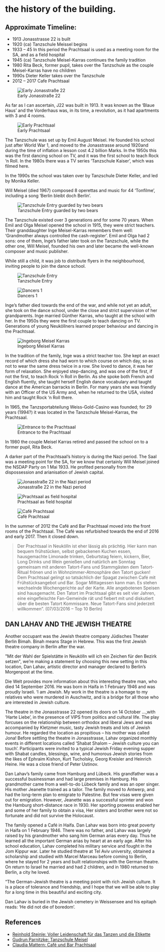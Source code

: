 ---
---
# the history of the building.

<section id="timeline">
  <h2>Approximate Timeline:</h2>
  <ul>
    <li>1913 Jonasstrasse 22 is built</li>
    <li>1920 (ca) Tanzschule Meissel begins</li>
    <li>1933 – 45 In this period the Prachtsaal is used as a meeting room for the SA, and as a field hospital</li>
    <li>1945 (ca) Tanzschule Meisel-Karras continues the family tradition</li>
    <li>1980 Rita Beck, former pupil, takes over the Tanzschule as the couple Meisel-Karras have no children</li>
    <li>1990s Dieter Keller takes over the Tanzschule</li>
    <li>2012 – 2017 Cafe Prachtsaal</li>
  </ul>

  <!-- I can’t find accurate dates for the theatre -->

</section>
<section>
  <figure>
    <img src="/assets/img/history/j22-front1.jpg" alt="Early Jonasstraße 22" title="Early Jonasstraße 22" loading="lazy">
    <figcaption>Early Jonasstraße 22</figcaption>
  </figure>
  <p>
    As far as I can ascertain, J22 was built in 1913. It was known as the ‘Blaue Haus’ and the Vorderhaus was, in its
    time, a revolution, as it had apartments with 3 and 4 rooms.
  </p>
  <figure>
    <img src="/assets/img/history/prachtsaal-interior1.jpg" alt="Early Prachtsaal" loading="lazy">
    <figcaption>Early Prachtsaal</figcaption>
  </figure>
  <p>
    The Tanzschule was set up by Emil August Meisel. He founded his school just after World War 1, and moved to the
    Jonasstrasse around 1920and during the time of inflation a lesson cost 4.2 billion Marks. In the 1950s this was the
    first dancing school on TV, and it was the first school to teach Rock ‘n Roll. In the 1980s there was a TV series
    ‘Tanzschule Kaiser’, which was filmed here.
  </p>
  <p>
    In the 1990s the school was taken over by Tanzschule Dieter Keller, and led by Monika Keller.
  </p>
  <p>
    Will Meisel (died 1967) composed 8 operettas and music for 44 ‘Tonfilme’, including a song ‘Berlin bleibt doch
    Berlin’.
  </p>
  <figure>
    <img src="/assets/img/history/prachtsaal-tanzschule-front1.jpg"
         alt="Tanzschule Entry guarded by two bears"
          title="Tanzschule Entry guarded by two bears" 
          loading="lazy">
    <figcaption>Tanzschule Entry guarded by two bears</figcaption>
  </figure>
  <p>
    The Tanzschule existed over 3 generations and for some 70 years. When Emil and Olga Meisel opened the school in
    1915, they were strict teachers. Their granddaughter Inge Meisel-Karras remembers them well: ‘Grandmother always
    controlled the cash-register’. Emil and Olga had 2 sons: one of them, Inge’s father later took on the Tanzschule,
    while the other one, Will Meisel, founded his own and later became the well-known composer and music publisher.
  </p>
  <p>
    While still a child, it was job to distribute flyers in the neighbourhood, inviting people to join the dance school.
  </p>
  <figure>
    <img src="/assets/img/history/prachtsaal-tanzschule-front2.jpg" alt="Tanzschule Entry" title="Tanzschule Entry" loading="lazy">
    <figcaption>Tanzschule Entry</figcaption>
  </figure>
  <figure>
    <img src="/assets/img/history/prachtsaal-tanzschule-interior1.jpg" alt="Dancers 1" title="Dancers 1" loading="lazy">
    <figcaption>Dancers 1</figcaption>
  </figure>
  <p>
    Inge’s father died towards the end of the war, and while not yet an adult, she took on the dance school, under the
    close and strict supervision of her grandparents. Inge married Günther Karras, who taught at the school with her. In
    the 1950s they were the first couple to teach dancing on TV. Generations of young Neuköllners learned proper
    behaviour and dancing in the Prachtsaal.
  </p>
  <figure>
    <img src="/assets/img/history/ingeborg-meisel-karras.jpg" alt="Ingeborg Meisel Karras" title="Ingeborg Meisel Karras" loading="lazy">
    <figcaption>Ingeborg Meisel Karras</figcaption>
  </figure>
  <p>
    In the tradition of the family, Inge was a strict teacher too. She kept an exact record of which dress she had worn
    to which course on which day, so as not to wear the same dress twice in a row. She loved to dance, it was her form
    of relaxation. She enjoyed step-dancing, and was one of the first, if not the first, to teach Rock ‘n Roll in
    Berlin. As she spoke both French and English fluently, she taught herself English dance vocabulary and taught dance
    at the American barracks in Berlin. For many years she was friendly with an Officer of the US Army and, when he
    returned to the USA, visited him and taught Rock ‘n Roll there.
  </p>
  <p>
    In 1965, the Tanzsportabteilung Weiss-Gold-Casino was founded; for 29 years (1994?) it was located in the Tanzschule
    Meisel-Karras, the Prachtsaal.
  </p>
  <figure>
    <img src="/assets/img/history/prachtsaal-entrence-inside.jpg" alt="Entrance to the Prachtsaal" title="Entrance to the Prachtsaal" loading="lazy">
    <figcaption>Entrance to the Prachtsaal</figcaption>
  </figure>
  <p>
    In 1980 the couple Meisel Karras retired and passed the school on to a former pupil, Rita Beck.
  </p>
  <p>
    A darker part of the Prachtsaal’s history is during the Nazi period. The Saal was a meeting point for the SA, for we
    know that certainly Will Meisel joined the NSDAP Party on 1 Mai 1933. He profited personally from the dispossession
    and arianisation of Jewish capital.
  </p>
  <figure>
    <img src="/assets/img/history/prachtsaal-front-nazi.jpg" alt="Jonasstraße 22 in the Nazi period" title="Jonasstraße 22 in the Nazi period" loading="lazy">
    <figcaption>Jonasstraße 22 in the Nazi period</figcaption>
  </figure>
  <figure>
    <img src="/assets/img/history/prachtsaal-field-hospital.jpg"
         alt="Prachtsaal as field hospital"
         title="Prachtsaal as field hospital"
         loading="lazy">
    <figcaption>Prachtsaal as field hospital</figcaption>
  </figure>
  <p>

  </p>
</section>
<section id="cafe-prachtsaal">
  <figure>
    <img src="/assets/img/history/cafe-prachtsaal.jpg" alt="Café Prachtsaal" loading="lazy">
    <figcaption>Café Prachtsaal</figcaption>
  </figure>
  <p>
    In the summer of 2012 the Café and Bar Prachtsaal moved into the front rooms of the Prachtsaal. The Café was
    refurbished towards the end of 2016 and early 2017. Then it closed down.
  </p>
  <blockquote>
    Der Prachtsaal in Neukölln ist eher lässig als prächtig. Hier kann man bequem frühstücken, selbst gebackenen Kuchen
    essen, hausgemachte Limonade trinken, Geburtstag feiern, kickern, Bier, Long Drinks und Wein genießen und natürlich
    am Sonntag gemeinsam mit anderen Tatort-Fans und Stammgästen dem Tatort-Ritual frönen und in Wohnzimmer-Atmosphäre
    den Tatort gucken!<br>
    Dem Prachtsaal gelingt so tatsächlich der Spagat zwischen Café mit Frühstücksangebot und Bar. Sogar Mittagessen kann
    man. Es stehen wechselnde Wochengerichte auf der Karte. Alle angebotenen Speisen sind hausgemacht. Den Tatort im
    Prachtsaal gibt es seit vier Jahren, eine eingefleischte Fan-Gemeinde rät und fiebert mit und diskutiert über die
    besten Tatort Kommissare. Neue Tatort-Fans sind jederzeit willkommen”. (07/03/2016 – Top 10 Berlin)
  </blockquote>
</section>
<section>
  <h2>DAN LAHAV AND THE JEWISH THEATRE</h2>
  <p>
    Another occupant was the Jewish theatre company Jüdisches Theater Berlin Bimah. Binah means Stage in Hebrew. This
    was the first Jewish theatre company in Berlin after the war.
  </p>
  <p>
    "Mit der Wahl der Spielstätte in Neukölln will ich ein Zeichen für den Bezirk setzen", we’re making a statement by
    choosing this new setting in this location, Dan Lahav, artistic director and manager declared to Berlin’s Morgenpost
    at the time.
  </p>
  <p>
    Die Welt provides more information about this interesting theatre man, who died 14 September 2016. He was born in
    Haifa in 1 February 1946 and was proudly Israeli. ‘I am Jewish. My work in the theatre is a homage to my relatives
    who were murdered in Auschwitz, and is a bridge for all those who are interested in Jewish culture.
  </p>
  <p>
    The theatre in the Jonasstrasse 22 opened its doors on 14 October …,with ‘Harte Liebe’, in the presence of VIPS from
    politics and cultural life. The play forcuses on the relationship between orthodox and liberal Jews and was
    accompanied by Kletzmer music, tasty Jewish treats and lots of Jewish humour. He regarded the location as propitious
    – his mother was called Jona! Before settling the theatre in Jonasstrasse, Lahav organized monthly events in
    different locations called ‘Shabat Shalom – Jewish culture you can touch’. Participants were invited to a typical
    Jewish Friday evening supper with Shabat candles, blessings, wine, and humorous Jewish stories from the likes of
    Ephraim Kishon, Kurt Tucholsky, Georg Kreisler and Heinrich Heine. He was a close friend of Peter Ustinov.
  </p>
  <p>
    Dan Lahav’s family came from Hamburg and Lübeck. His grandfather was a successful businessman and had large premises
    in Hamburg. His grandmother came from a well-to-do Lübeck family and was an oper singer. His mother Jeanette trained
    as a tailor. The family moved to Antwerp, and had the long-term plan to emigrate to Palestine. But few visas were
    given out for emigration. However, Jeanette was a successful sprinter and won the Hamburg short-distance race in
    1930. Her sporting prowess enabled her and some of her family to obtain a visa, Her sisters and brother were not so
    fortunate and did not survive the Holocaust.
  </p>
  <p>
    The family opened a Café in Haifa. Dan Lahav was born into great poverty in Haifa on 1 February 1946. There was no
    father, and Lahav was largely raised by his grandmother who sang him German arias every day. Thus he learned all the
    important German arias by heart at an early age. After his school education, Lahav completed his military service
    and fought in the Jom Kippur war. Later he studied theatre at Tel Aviv university, obtained a scholarship and
    studied with Marcel Marceau before coming to Berlin, where he stayed for 2 years and built relationships with the
    German theatre. On return to Israel he married and had 2 children, and in 1980 returned to Berlin, a city he loved.
  </p>
  <p>
    “The German-Jewish theatre is a meeting point with rich Jewish culture. It is a place of tolerance and friendship, and I hope that we will be able to play for a long time in this beautiful and exciting city.
  </p>
  <p>
    Dan Lahav is buried in the Jewish cemetery in Weissensee and his epitaph reads: ‘He did not die of boredom’.
  </p>
</section>
<section id="references">
  <h2>References</h2>
  <ul>
    <li>
      <a href="https://facettenneukoelln.wordpress.com/2017/05/18/bezirksgeschichte-tanzschule_meisel-inge_meysel-neukoelln/" target="_blank">
        Reinhold Steinle: Voller Leidenschaft für das Tanzen und die Etikette
      </a>
    </li>
    <li>
      <a href="https://www.stadtmuseum.de/stadtschreiber/tanzschule-meisel" target="_blank">Gudrun Parnitzke: Tanzschule Meisel</a>
    </li>
    <li>
      <a href="http://www.qm-koernerpark.de/index.php/service/koernerpost/nachbarn?id=325:cafe-und-bar-prachtsaal&catid=26" target="_blank">Claudia Mattern: Café und Bar Prachtsaal</a>
    </li>
  </ul>
</section>
